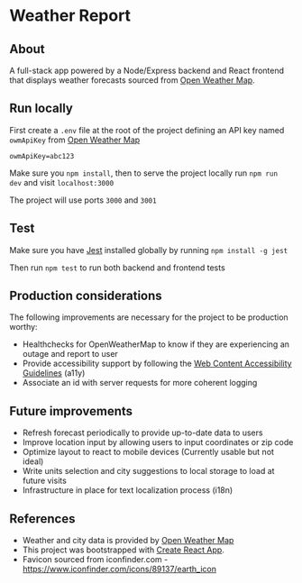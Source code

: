 # Weather Report

## About
A full-stack app powered by a Node/Express backend and React frontend that displays weather forecasts sourced from [Open Weather Map](https://openweathermap.org/).


## Run locally
First create a `.env` file at the root of the project defining an API key named `owmApiKey` from [Open Weather Map](https://openweathermap.org/)
```
owmApiKey=abc123
```

Make sure you `npm install`, then to serve the project locally run `npm run dev` and visit `localhost:3000`

The project will use ports `3000` and `3001`

## Test
Make sure you have [Jest](https://jestjs.io/) installed globally by running `npm install -g jest`

Then run `npm test` to run both backend and frontend tests

## Production considerations
The following improvements are necessary for the project to be production worthy:
- Healthchecks for OpenWeatherMap to know if they are experiencing an outage and report to user
- Provide accessibility support by following the [Web Content Accessibility Guidelines](https://www.w3.org/WAI/standards-guidelines/wcag/) (a11y)
- Associate an id with server requests for more coherent logging

## Future improvements
- Refresh forecast periodically to provide up-to-date data to users
- Improve location input by allowing users to input coordinates or zip code
- Optimize layout to react to mobile devices (Currently usable but not ideal)
- Write units selection and city suggestions to local storage to load at future visits
- Infrastructure in place for text localization process (i18n)

## References
- Weather and city data is provided by [Open Weather Map](https://openweathermap.org/)
- This project was bootstrapped with [Create React App](https://github.com/facebook/create-react-app).
- Favicon sourced from iconfinder.com - https://www.iconfinder.com/icons/89137/earth_icon
